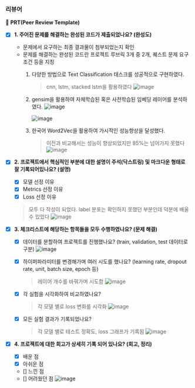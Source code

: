 ### 리뷰어
🔑 **PRT(Peer Review Template)**

- [x]  **1. 주어진 문제를 해결하는 완성된 코드가 제출되었나요? (완성도)**
    - 문제에서 요구하는 최종 결과물이 첨부되었는지 확인
    - 문제를 해결하는 완성된 코드란 프로젝트 루브릭 3개 중 2개, 
    퀘스트 문제 요구조건 등을 지칭
      1. 다양한 방법으로 Text Classification 태스크를 성공적으로 구현하였다.
         > cnn, lstm, stacked lstm을 활용하였다
           ![image](https://github.com/4rldur0/aiffel-2/assets/111371565/a5c814a6-a999-4d43-ab84-383910514da0)

      3. gensim을 활용하여 자체학습된 혹은 사전학습된 임베딩 레이어를 분석하였다.
           ![image](https://github.com/4rldur0/aiffel-2/assets/111371565/0532b1e7-a5ee-4829-b96f-556b5ef78fa8)

           ![image](https://github.com/4rldur0/aiffel-2/assets/111371565/94078dae-e2b4-4077-bdd2-1cf70a480884)

      4. 한국어 Word2Vec을 활용하여 가시적인 성능향상을 달성했다.
           > 이전과 비교해서는 성능이 향상되었지만 85%는 넘어가지 못했다  
            ![image](https://github.com/4rldur0/aiffel-2/assets/111371565/5475cc64-8036-4388-9073-748c7d9ded25)



- [x]  **2. 프로젝트에서 핵심적인 부분에 대한 설명이 주석(닥스트링) 및 마크다운 형태로 잘 기록되어있나요? (설명)**
    - [x]  모델 선정 이유
    - [x]  Metrics 선정 이유
    - [x]  Loss 선정 이유
    > 모두 다 작성이 되었다. label 분포는 확인하지 못했던 부분인데 덕분에 배울 수 있었다
        ![image](https://github.com/4rldur0/aiffel-2/assets/111371565/39937cb4-11fd-49d8-8bcd-6369689c0bb5)


- [x]  **3. 체크리스트에 해당하는 항목들을 모두 수행하였나요? (문제 해결)**
    - [x]  데이터를 분할하여 프로젝트를 진행했나요? (train, validation, test 데이터로 구분)
          ![image](https://github.com/4rldur0/aiffel-2/assets/111371565/e65de6d8-c343-4846-b6f3-d570fff8294f)

    - [x]  하이퍼파라미터를 변경해가며 여러 시도를 했나요? (learning rate, dropout rate, unit, batch size, epoch 등)
         > 레이어 개수를 바꿔가며 시도함
          ![image](https://github.com/4rldur0/aiffel-2/assets/111371565/8c1ef16d-3311-484c-8812-575e01c09eed)

    - [x]  각 실험을 시각화하여 비교하였나요?
        > 각 모델 별로 loss 변화를 시각화
        ![image](https://github.com/4rldur0/aiffel-2/assets/111371565/79d2813c-b598-4e96-8c28-8a22ab45f30b)

    - [x]  모든 실험 결과가 기록되었나요?
       > 각 모델 별로 테스트 정확도, loss 그래프가 기록됨
         ![image](https://github.com/4rldur0/aiffel-2/assets/111371565/226d4e4c-0a85-4a54-b387-06dbfdb2892c)




- [x]  **4. 프로젝트에 대한 회고가 상세히 기록 되어 있나요? (회고, 정리)**
    - [x]  배운 점
    - [x]  아쉬운 점
    - []  느낀 점
    - []  어려웠던 점
      ![image](https://github.com/4rldur0/aiffel-2/assets/111371565/68b7382f-bcf7-4cb6-90dd-8114860d0d2f)
